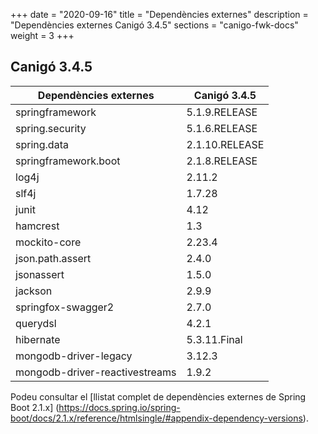+++
date        = "2020-09-16"
title       = "Dependències externes"
description = "Dependències externes Canigó 3.4.5"
sections    = "canigo-fwk-docs"
weight      = 3
+++

## Canigó 3.4.5

|          Dependències externes       |      Canigó 3.4.5     |
|---------------------------------     |---------------------- |
| springframework                      |  5.1.9.RELEASE                |
| spring.security                      |  5.1.6.RELEASE                |
| spring.data                          |  2.1.10.RELEASE                |
| springframework.boot                 |  2.1.8.RELEASE                |
| log4j                                | 2.11.2               |
| slf4j                                |  1.7.28               |
| junit                                |  4.12               |
| hamcrest                             |  1.3                  |
| mockito-core                         |  2.23.4                |
| json.path.assert                         |  2.4.0                |
| jsonassert                           |  1.5.0                |
| jackson                              |  2.9.9               |
| springfox-swagger2                   |  2.7.0                |
| querydsl                             |  4.2.1                |
| hibernate                            |  5.3.11.Final        |
| mongodb-driver-legacy                    |  3.12.3              |
| mongodb-driver-reactivestreams       |  1.9.2               |

Podeu consultar el [llistat complet de dependències externes de Spring Boot 2.1.x]
(https://docs.spring.io/spring-boot/docs/2.1.x/reference/htmlsingle/#appendix-dependency-versions).